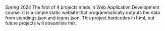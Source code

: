 Spring 2024
The first of 4 projects made in Web Application Development course. It is a simple static website that programmatically outputs the data from standings.json and teams.json. 
This project hardcodes in html, but future projects will streamline this.
